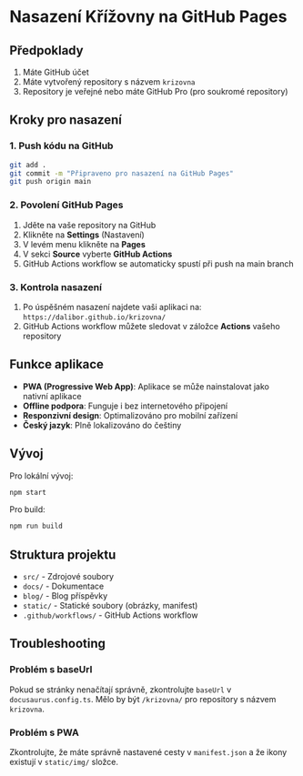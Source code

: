# Nasazení Křížovny na GitHub Pages

## Předpoklady

1. Máte GitHub účet
2. Máte vytvořený repository s názvem `krizovna`
3. Repository je veřejné nebo máte GitHub Pro (pro soukromé repository)

## Kroky pro nasazení

### 1. Push kódu na GitHub

```bash
git add .
git commit -m "Připraveno pro nasazení na GitHub Pages"
git push origin main
```

### 2. Povolení GitHub Pages

1. Jděte na vaše repository na GitHub
2. Klikněte na **Settings** (Nastavení)
3. V levém menu klikněte na **Pages**
4. V sekci **Source** vyberte **GitHub Actions**
5. GitHub Actions workflow se automaticky spustí při push na main branch

### 3. Kontrola nasazení

1. Po úspěšném nasazení najdete vaši aplikaci na: `https://dalibor.github.io/krizovna/`
2. GitHub Actions workflow můžete sledovat v záložce **Actions** vašeho repository

## Funkce aplikace

- **PWA (Progressive Web App)**: Aplikace se může nainstalovat jako nativní aplikace
- **Offline podpora**: Funguje i bez internetového připojení
- **Responzivní design**: Optimalizováno pro mobilní zařízení
- **Český jazyk**: Plně lokalizováno do češtiny

## Vývoj

Pro lokální vývoj:

```bash
npm start
```

Pro build:

```bash
npm run build
```

## Struktura projektu

- `src/` - Zdrojové soubory
- `docs/` - Dokumentace
- `blog/` - Blog příspěvky
- `static/` - Statické soubory (obrázky, manifest)
- `.github/workflows/` - GitHub Actions workflow

## Troubleshooting

### Problém s baseUrl
Pokud se stránky nenačítají správně, zkontrolujte `baseUrl` v `docusaurus.config.ts`. Mělo by být `/krizovna/` pro repository s názvem `krizovna`.

### Problém s PWA
Zkontrolujte, že máte správně nastavené cesty v `manifest.json` a že ikony existují v `static/img/` složce. 
